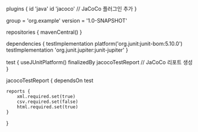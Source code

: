 plugins {
    id 'java'
    id 'jacoco' // JaCoCo 플러그인 추가
}

group = 'org.example'
version = '1.0-SNAPSHOT'

repositories {
    mavenCentral()
}

dependencies {
    testImplementation platform('org.junit:junit-bom:5.10.0')
    testImplementation 'org.junit.jupiter:junit-jupiter'
}

test {
    useJUnitPlatform()
    finalizedBy jacocoTestReport // JaCoCo 리포트 생성
}

jacocoTestReport {
    dependsOn test

    reports {
        xml.required.set(true)
        csv.required.set(false)
        html.required.set(true)
    }
}

